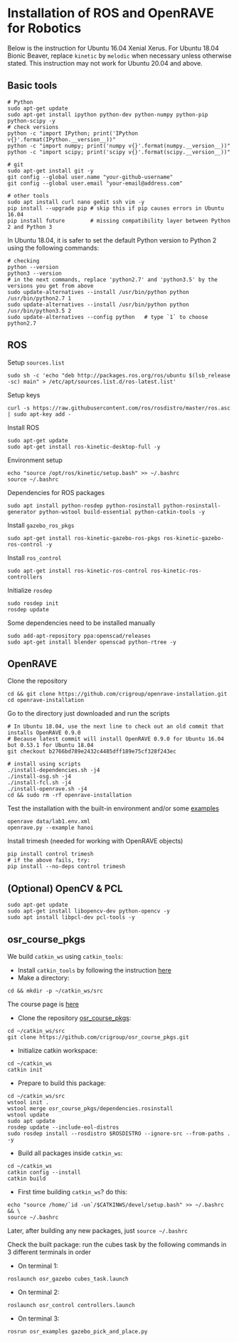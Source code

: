 # Installation of ROS and OpenRAVE for Robotics
Below is the instruction for Ubuntu 16.04 Xenial Xerus. 
For Ubuntu 18.04 Bionic Beaver, replace `kinetic` by `melodic` when necessary unless otherwise stated. 
This instruction may not work for Ubuntu 20.04 and above.


## Basic tools
```
# Python
sudo apt-get update
sudo apt-get install ipython python-dev python-numpy python-pip python-scipy -y
# check versions
python -c "import IPython; print('IPython v{}'.format(IPython.__version__))"
python -c "import numpy; print('numpy v{}'.format(numpy.__version__))"
python -c "import scipy; print('scipy v{}'.format(scipy.__version__))"

# git
sudo apt-get install git -y
git config --global user.name "your-github-username"
git config --global user.email "your-email@address.com"

# other tools
sudo apt install curl nano gedit ssh vim -y
pip install --upgrade pip # skip this if pip causes errors in Ubuntu 16.04
pip install future        # missing compatibility layer between Python 2 and Python 3
```

In Ubuntu 18.04, it is safer to set the default Python version to Python 2 using the following commands:
```
# checking
python --version
python3 --version
# in the next commands, replace 'python2.7' and 'python3.5' by the versions you get from above
sudo update-alternatives --install /usr/bin/python python /usr/bin/python2.7 1
sudo update-alternatives --install /usr/bin/python python /usr/bin/python3.5 2 
sudo update-alternatives --config python   # type `1` to choose python2.7 
```


## ROS
Setup `sources.list`
```
sudo sh -c 'echo "deb http://packages.ros.org/ros/ubuntu $(lsb_release -sc) main" > /etc/apt/sources.list.d/ros-latest.list'
```

Setup keys
```
curl -s https://raw.githubusercontent.com/ros/rosdistro/master/ros.asc | sudo apt-key add -
```

Install ROS
```
sudo apt-get update
sudo apt-get install ros-kinetic-desktop-full -y
```

Environment setup
```
echo "source /opt/ros/kinetic/setup.bash" >> ~/.bashrc
source ~/.bashrc
```

Dependencies for ROS packages
```
sudo apt install python-rosdep python-rosinstall python-rosinstall-generator python-wstool build-essential python-catkin-tools -y
```

Install `gazebo_ros_pkgs`
```
sudo apt-get install ros-kinetic-gazebo-ros-pkgs ros-kinetic-gazebo-ros-control -y
```

Install `ros_control`
```
sudo apt-get install ros-kinetic-ros-control ros-kinetic-ros-controllers
```

Initialize `rosdep`
```
sudo rosdep init
rosdep update
```

Some dependencies need to be installed manually
```
sudo add-apt-repository ppa:openscad/releases
sudo apt-get install blender openscad python-rtree -y
```


## OpenRAVE
Clone the repository
```
cd && git clone https://github.com/crigroup/openrave-installation.git
cd openrave-installation
```
Go to the directory just downloaded and run the scripts
```
# In Ubuntu 18.04, use the next line to check out an old commit that installs OpenRAVE 0.9.0
# Because latest commit will install OpenRAVE 0.9.0 for Ubuntu 16.04 but 0.53.1 for Ubuntu 18.04
git checkout b2766bd789e2432c4485dff189e75cf328f243ec

# install using scripts
./install-dependencies.sh -j4
./install-osg.sh -j4
./install-fcl.sh -j4
./install-openrave.sh -j4
cd && sudo rm -rf openrave-installation
```
Test the installation with the built-in environment and/or some [examples](http://openrave.org/docs/latest_stable/examples/)
```
openrave data/lab1.env.xml
openrave.py --example hanoi
```

Install trimesh (needed for working with OpenRAVE objects)
```
pip install control trimesh
# if the above fails, try:
pip install --no-deps control trimesh
```


## (Optional) OpenCV & PCL
```
sudo apt-get update
sudo apt-get install libopencv-dev python-opencv -y
sudo apt install libpcl-dev pcl-tools -y
```



## osr_course_pkgs
We build `catkin_ws` using `catkin_tools`: 
* Install `catkin_tools` by following the instruction [here](https://catkin-tools.readthedocs.io/en/latest/installing.html)
* Make a directory:
```
cd && mkdir -p ~/catkin_ws/src
```

The course page is [here](https://osrobotics.org/osr/)
* Clone the repository [osr_course_pkgs](https://github.com/crigroup/osr_course_pkgs.git):
```
cd ~/catkin_ws/src
git clone https://github.com/crigroup/osr_course_pkgs.git
```
* Initialize catkin workspace:
```
cd ~/catkin_ws
catkin init
```
* Prepare to build this package:
```
cd ~/catkin_ws/src
wstool init .
wstool merge osr_course_pkgs/dependencies.rosinstall
wstool update
sudo apt update
rosdep update --include-eol-distros
sudo rosdep install --rosdistro $ROSDISTRO --ignore-src --from-paths . -y
```
* Build all packages inside `catkin_ws`:
```
cd ~/catkin_ws
catkin config --install
catkin build
```
* First time building `catkin_ws`? do this:
```
echo "source /home/`id -un`/$CATKINWS/devel/setup.bash" >> ~/.bashrc && \
source ~/.bashrc
```
Later, after building any new packages, just `source ~/.bashrc`

Check the built package: run the cubes task by the following commands in 3 different terminals in order
* On terminal 1:
```
roslaunch osr_gazebo cubes_task.launch
```
* On terminal 2:
```
roslaunch osr_control controllers.launch
```
* On terminal 3:
```
rosrun osr_examples gazebo_pick_and_place.py
```
